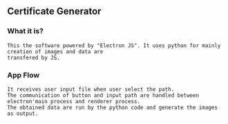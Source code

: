 ## Certificate Generator

### What it is?
    This the software powered by "Electron JS". It uses python for mainly creation of images and data are 
    transfered by JS.

### App Flow
    It receives user input file when user select the path. 
    The communication of button and input path are handled between electron'main process and renderer process.
    The obtained data are run by the python code and generate the images as output. 
